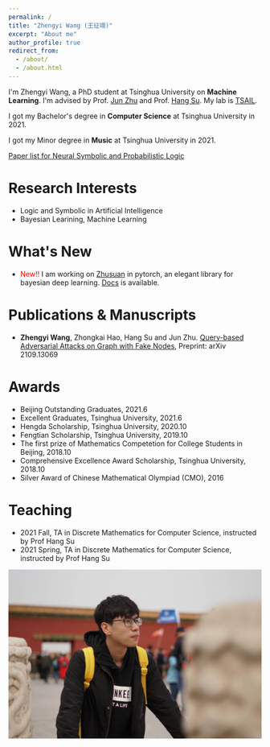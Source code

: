 ```yaml
---
permalink: /
title: "Zhengyi Wang (王征翊)"
excerpt: "About me"
author_profile: true
redirect_from: 
  - /about/
  - /about.html
---
```


I'm Zhengyi Wang, a PhD student at Tsinghua University on **Machine Learning**. I'm advised by Prof. [Jun Zhu](https://ml.cs.tsinghua.edu.cn/~jun/index.shtml) and Prof. [Hang Su](https://www.suhangss.me/). My lab is [TSAIL](https://ml.cs.tsinghua.edu.cn/).

I got my Bachelor's degree in **Computer Science** at Tsinghua University in 2021.

I got my Minor degree in **Music** at Tsinghua University in 2021.

[Paper list for Neural Symbolic and Probabilistic Logic](https://github.com/thuwzy/Neural-Symbolic-and-Probabilistic-Logic-Papers)

Research Interests
======
* Logic and Symbolic in Artificial Intelligence
* Bayesian Learining, Machine Learning

What's New
======
* <span style="color:red">New!!</span> I am working on [Zhusuan](https://github.com/thuwzy/ZhuSuan-PyTorch) in pytorch, an elegant library for bayesian deep learning. [Docs](https://zhusuan-pytorch.readthedocs.io/en/latest/) is available.

Publications & Manuscripts
======
* **Zhengyi Wang**, Zhongkai Hao, Hang Su and Jun Zhu. [Query-based Adversarial Attacks on Graph with Fake Nodes](https://arxiv.org/abs/2109.13069), Preprint: arXiv 2109.13069

Awards
======
* Beijing Outstanding Graduates, 2021.6
* Excellent Graduates, Tsinghua University, 2021.6
* Hengda Scholarship, Tsinghua University, 2020.10
* Fengtian Scholarship, Tsinghua University, 2019.10
* The first prize of Mathematics Competetion for College Students in Beijing, 2018.10
* Comprehensive Excellence Award Scholarship, Tsinghua University, 2018.10
* Silver Award of Chinese Mathematical Olympiad (CMO), 2016

Teaching
======
* 2021 Fall, TA in Discrete Mathematics for Computer Science, instructed by Prof Hang Su
* 2021 Spring, TA in Discrete Mathematics for Computer Science, instructed by Prof Hang Su

![profile](/images/profile-large.jpg)

<!--<div id="disqus_thread" class="article-comments"></div>
<script src="https://thuwzy.disqus.com/embed.js" async defer></script>
<noscript>Please enable JavaScript to view the comments.</noscript>-->
